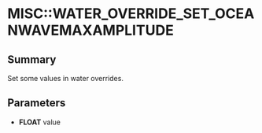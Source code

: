 # MISC::WATER_OVERRIDE_SET_OCEANWAVEMAXAMPLITUDE

## Summary
Set some values in water overrides.

## Parameters
* **FLOAT** value